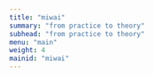```yaml
---
title: "miwai"
summary: "from practice to theory"
subhead: "from practice to theory"
menu: "main"
weight: 4
mainid: "miwai"
---
```

